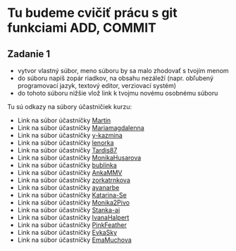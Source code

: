 # Tu budeme cvičiť prácu s git funkciami ADD, COMMIT

## Zadanie 1
- vytvor vlastný súbor, meno súboru by sa malo zhodovať s tvojím menom
- do súboru napíš zopár riadkov, na obsahu nezáleží (napr. obľubený programovací jazyk, textový editor, verziovací systém)
- do tohoto súboru nižšie vlož link k tvojmu novému osobnému súboru

Tu sú odkazy na súbory účastničiek kurzu:
- Link na súbor účastníčky [Martin](martin.md)
- Link na súbor účastníčky [Mariamagdalenna](noname.md)
- Link na súbor účastníčky [y-kazmina](Yulia_K)
- Link na súbor účastníčky [lenorka](noname.md)
- Link na súbor účastníčky [Tardis87](trajPsickovia.md)
- Link na súbor účastníčky [MonikaHusarova](noname.md)
- Link na súbor účastníčky [bublinka](Veronika.md)
- Link na súbor účastníčky [AnkaMMV](AnkaMMC)
- Link na súbor účastníčky [zorkatrnkova](zorka.md)
- Link na súbor účastníčky [ayanarbe](noname.md)
- Link na súbor účastníčky [Katarina-Se](Katka)
- Link na súbor účastníčky [Monika2Pivo](noname.md)
- Link na súbor účastníčky [Stanka-ai](noname.md)
- Link na súbor účastníčky [IvanaHalpert](noname.md)
- Link na súbor účastníčky [PinkFeather](PinkFeather.md)
- Link na súbor účastníčky [EvkaSky](nerozumiem.md)
- Link na súbor účastníčky [EmaMuchova](ema.md)

